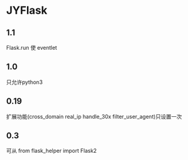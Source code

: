 # JYFlask

## 1.1
Flask.run 使 eventlet

## 1.0
只允许python3

## 0.19
扩展功能(cross_domain real_ip handle_30x filter_user_agent)只设置一次

## 0.3
可从 from flask_helper import Flask2 